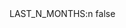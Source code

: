 <?xml version="1.0" encoding="UTF-8"?>
<CustomMetadata xmlns="http://soap.sforce.com/2006/04/metadata">
    <label>LAST_N_MONTHS:n</label>
    <protected>false</protected>
</CustomMetadata>
